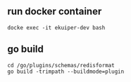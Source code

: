 ## run docker container
```shell
docke exec -it ekuiper-dev bash
```

## go build
```shell
cd /go/plugins/schemas/redisformat
go build -trimpath --buildmode=plugin
```